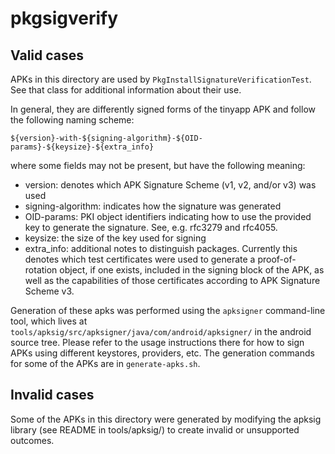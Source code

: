 # pkgsigverify

## Valid cases

APKs in this directory are used by `PkgInstallSignatureVerificationTest`.
See that class for additional information about their use.

In general, they are differently signed forms of the tinyapp APK and follow
the following naming scheme:

`${version}-with-${signing-algorithm}-${OID-params}-${keysize}-${extra_info}`

where some fields may not be present, but have the following meaning:

- version: denotes which APK Signature Scheme (v1, v2, and/or v3) was used
- signing-algorithm: indicates how the signature was generated
- OID-params: PKI object identifiers indicating how to use the provided key
  to generate the signature.  See, e.g. rfc3279 and rfc4055.
- keysize: the size of the key used for signing
- extra_info: additional notes to distinguish packages. Currently this denotes
  which test certificates were used to generate a proof-of-rotation object,
  if one exists, included in the signing block of the APK, as well as the
  capabilities of those certificates according to APK Signature Scheme v3.

Generation of these apks was performed using the `apksigner` command-line tool,
which lives at `tools/apksig/src/apksigner/java/com/android/apksigner/` in the
android source tree.  Please refer to the usage instructions there for how to
sign APKs using different keystores, providers, etc.  The generation commands
for some of the APKs are in `generate-apks.sh`.

## Invalid cases

Some of the APKs in this directory were generated by modifying the apksig library (see
README in tools/apksig/) to create invalid or unsupported outcomes.